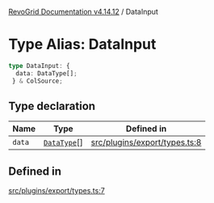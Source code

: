 [RevoGrid Documentation v4.14.12](README.md) / DataInput

# Type Alias: DataInput

```ts
type DataInput: {
  data: DataType[];
 } & ColSource;
```

## Type declaration

| Name | Type | Defined in |
| ------ | ------ | ------ |
| `data` | [`DataType`](TypeAlias.DataType.md)[] | [src/plugins/export/types.ts:8](https://github.com/revolist/revogrid/blob/ee1081dbd910f211c490863a4b642535e5dce01e/src/plugins/export/types.ts#L8) |

## Defined in

[src/plugins/export/types.ts:7](https://github.com/revolist/revogrid/blob/ee1081dbd910f211c490863a4b642535e5dce01e/src/plugins/export/types.ts#L7)
